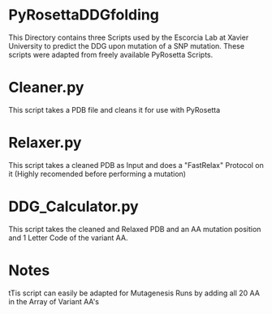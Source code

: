 # PyRosettaDDGfolding
This Directory contains three Scripts used by the Escorcia Lab at Xavier University to predict the DDG upon mutation of a SNP mutation. These scripts were adapted from freely available PyRosetta Scripts. 

# Cleaner.py
This script takes a PDB file and cleans it for use with PyRosetta

# Relaxer.py 
This script takes a cleaned PDB as Input and does a "FastRelax" Protocol on it (Highly recomended before performing a mutation)

# DDG_Calculator.py
This script takes the cleaned and Relaxed PDB and an AA mutation position and 1 Letter Code of the variant AA.

# Notes
tTis script can easily be adapted for Mutagenesis Runs by adding all 20 AA in the Array of Variant AA's
